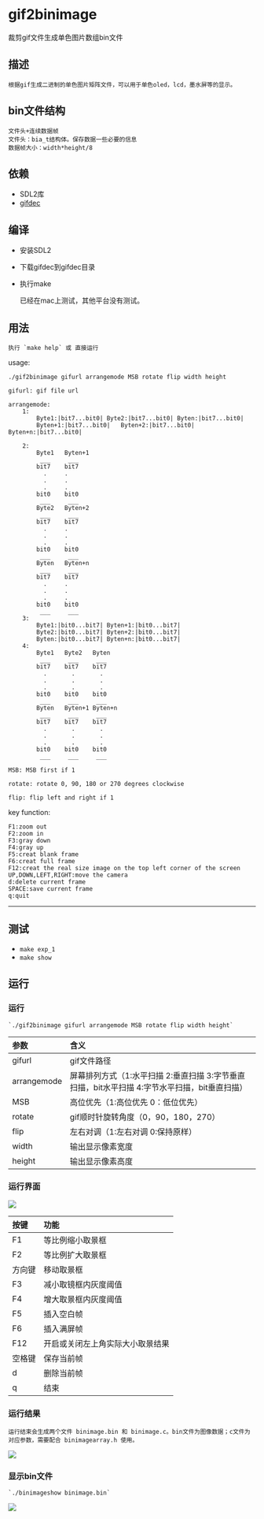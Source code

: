 # gif2binimage
 裁剪gif文件生成单色图片数组bin文件


## 描述
    根据gif生成二进制的单色图片矩阵文件，可以用于单色oled，lcd，墨水屏等的显示。

## bin文件结构
    文件头+连续数据帧
    文件头：bia_t结构体。保存数据一些必要的信息
    数据帧大小：width*height/8


## 依赖
* SDL2库
* [gifdec](https://github.com/lecram/gifdec)

## 编译
* 安装SDL2
* 下载gifdec到gifdec目录
* 执行make

    已经在mac上测试，其他平台没有测试。

## 用法
    执行 `make help` 或 直接运行

usage:

  `./gif2binimage gifurl arrangemode MSB rotate flip width height `

	gifurl: gif file url

	arrangemode:
		1:
			Byte1:|bit7...bit0|	Byte2:|bit7...bit0|	Byten:|bit7...bit0|
			Byten+1:|bit7...bit0|	Byten+2:|bit7...bit0|	Byten+n:|bit7...bit0|

		2:
			Byte1	Byten+1
			 ___ 	 ___ 
			bit7 	bit7 
			  .  	.  
			  .  	.  
			  .  	.  
			bit0 	bit0 
			 ___ 	 ___ 
			Byte2	Byten+2
			 ___ 	 ___ 
			bit7 	bit7 
			  .  	.  
			  .  	.  
			  .  	.  
			bit0 	bit0 
			 ___ 	 ___ 
			Byten	Byten+n
			 ___ 	 ___ 
			bit7 	bit7 
			  .  	.  
			  .  	.  
			  .  	.  
			bit0 	bit0 
			 ___ 	 ___ 
		3:
			Byte1:|bit0...bit7|	Byten+1:|bit0...bit7|
			Byte2:|bit0...bit7|	Byten+2:|bit0...bit7|
			Byten:|bit0...bit7|	Byten+n:|bit0...bit7|
		4:
			Byte1	Byte2	Byten
			 ___ 	 ___ 	 ___ 
			bit7 	bit7 	bit7 
			  .  	  .  	  .  
			  .  	  .  	  .  
			  .  	  .  	  .  
			bit0 	bit0 	bit0 
			 ___ 	 ___ 	 ___ 
			Byten	Byten+1	Byten+n
			 ___ 	 ___ 	 ___ 
			bit7 	bit7 	bit7 
			  .  	  .  	  .  
			  .  	  .  	  .  
			  .  	  .  	  .  
			bit0 	bit0 	bit0 
			 ___ 	 ___ 	 ___ 

	MSB: MSB first if 1

	rotate: rotate 0, 90, 180 or 270 degrees clockwise

	flip: flip left and right if 1

key function:

	F1:zoom out
	F2:zoom in
	F3:gray down
	F4:gray up
	F5:creat blank frame
	F6:creat full frame
	F12:creat the real size image on the top left corner of the screen
	UP,DOWN,LEFT,RIGHT:move the camera
	d:delete current frame
	SPACE:save current frame
	q:quit


--------------------------------------

## 测试
* `make exp_1`
* `make show`

## 运行

### 运行
    `./gif2binimage gifurl arrangemode MSB rotate flip width height` 
| 参数 | 含义 |
| :- | :- | 
|gifurl| gif文件路径|
|arrangemode| 屏幕排列方式（1:水平扫描 2:垂直扫描 3:字节垂直扫描，bit水平扫描 4:字节水平扫描，bit垂直扫描）|
|MSB| 高位优先（1:高位优先 0：低位优先）|
|rotate| gif顺时针旋转角度（0，90，180，270）|
|flip| 左右对调（1:左右对调 0:保持原样）|
|width| 输出显示像素宽度|
|height| 输出显示像素高度|

### 运行界面    
    
![](https://github.com/Marspacecraft/gif2binimage/blob/main/image/1.png)    

| 按键 | 功能 |
| :- | :- | 
|F1 |等比例缩小取景框|
|F2 |等比例扩大取景框|
|方向键 |移动取景框|
|F3 |减小取镜框内灰度阈值|
|F4 |增大取景框内灰度阈值|
|F5 |插入空白帧|
|F6 |插入满屏帧|
|F12 |开启或关闭左上角实际大小取景结果|
|空格键 |保存当前帧|
|d |删除当前帧|
|q|结束|

### 运行结果
    运行结束会生成两个文件 binimage.bin 和 binimage.c。bin文件为图像数据；c文件为对应参数，需要配合 binimagearray.h 使用。
![](https://github.com/Marspacecraft/gif2binimage/blob/main/image/3.png)    
   
### 显示bin文件 
    `./binimageshow binimage.bin`
![](https://github.com/Marspacecraft/gif2binimage/blob/main/image/2.png)   
